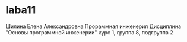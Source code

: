# laba11
Шилина
Елена
Александровна
Прораммная инженерия
Дисциплина "Основы программной инженерии"
курс 1, группа 8, подгруппа 2
